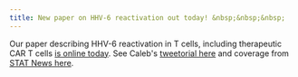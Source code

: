 ```yaml
---
title: New paper on HHV-6 reactivation out today! &nbsp;&nbsp;&nbsp;
---
```


Our paper describing HHV-6 reactivation in T cells, including therapeutic CAR T cells
[is online today](https://www.nature.com/articles/s41586-023-06704-2). 
See Caleb's [tweetorial here](https://twitter.com/CalebLareau/status/1722295109184573935) 
and coverage from [STAT News here](https://www.statnews.com/2023/11/08/car-t-cancer-therapy-complications-herpes-encephalitis/).
